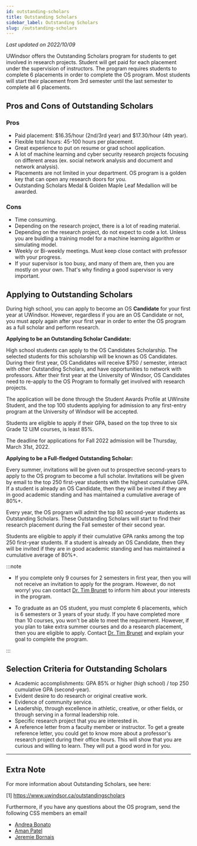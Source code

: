 ```yaml
---
id: outstanding-scholars
title: Outstanding Scholars
sidebar_label: Outstanding Scholars
slug: /outstanding-scholars
---
```


_Last updated on 2022/10/09_

UWindsor offers the Outstanding Scholars program for students to get involved in research projects. Student will get paid for each placement under the supervision of instructors. The program requires students to complete 6 placements in order to complete the OS program. Most students will start their placement from 3rd semester until the last semester to complete all 6 placements.

## Pros and Cons of Outstanding Scholars

### Pros

-   Paid placement: $16.35/hour (2nd/3rd year) and $17.30/hour (4th year).
-   Flexible total hours: 45-100 hours per placement.
-   Great experience to put on resume or grad school application.
-   A lot of machine learning and cyber security research projects focusing on different areas (ex. social network analysis and document and network analysis).
-   Placements are not limited in your department. OS program is a golden key that can open any research doors for you.
-   Outstanding Scholars Medal & Golden Maple Leaf Medallion will be awarded.

### Cons

-   Time consuming.
-   Depending on the research project, there is a lot of reading material.
-   Depending on the research project, do not expect to code a lot. Unless you are buidling a training model for a machine learning algorithm or simulating model.
-   Weekly or Bi-weekly meetings. Must keep close contact with professor with your progress.
-   If your supervisor is too busy, and many of them are, then you are mostly on your own. That's why finding a good supervisor is very important.

## Applying to Outstanding Scholars

During high school, you can apply to become an OS **Candidate** for your first year at UWindsor. However, regardless if you are an OS Candidate or not, you must apply again after your first year in order to enter the OS program as a full scholar and perform research.

**Applying to be an Outstanding Scholar Candidate:**

High school students can apply to the OS Candidates Scholarship. The selected students for this scholarship will be known as OS Candidates. During their first year, OS Candidates will receive $750 / semester, interact with other Outstanding Scholars, and have opportunities to network with professors. After their first year at the University of Windsor, OS Candidates need to re-apply to the OS Program to formally get involved with research projects.

The application will be done through the Student Awards Profile at UWinsite Student, and the top 100 students applying for admission to any first-entry program at the University of Windsor will be accepted.

Students are eligible to apply if their GPA, based on the top three to six Grade 12 U/M courses, is least 85%.

The deadline for applications for Fall 2022 admission will be Thursday, March 31st, 2022.

**Applying to be a Full-fledged Outstanding Scholar:**

Every summer, invitations will be given out to prospective second-years to apply to the OS program to become a full scholar. Invitations will be given by email to the top 250 first-year students with the highest cumulative GPA. If a student is already an OS Candidate, then they will be invited if they are in good academic standing and has maintained a cumulative average of 80%+.

Every year, the OS program will admit the top 80 second-year students as Outstanding Scholars. These Outstanding Scholars will start to find their research placement during the Fall semester of their second year.

Students are eligible to apply if their cumulative GPA ranks among the top 250 first-year students. If a student is already an OS Candidate, then they will be invited if they are in good academic standing and has maintained a cumulative average of 80%+.

:::note

-   If you complete only 9 courses for 2 semesters in first year, then you will not receive an invitation to apply for the program. However, do not worry! you can contact [Dr. Tim Brunet](mailto:tbrunet@uwindsor.ca) to inform him about your interests in the program.

-   To graduate as an OS student, you must complete 6 placements, which is 6 semesters or 3 years of your study. If you have completed more than 10 courses, you won't be able to meet the requirement. However, if you plan to take extra summer courses and do a research placement, then you are eligible to apply. Contact [Dr. Tim Brunet](mailto:tbrunet@uwindsor.ca) and explain your goal to complete the program.

:::

## Selection Criteria for Outstanding Scholars

-   Academic accomplishments: GPA 85% or higher (high school) / top 250 cumulative GPA (second-year).
-   Evident desire to do research or original creative work.
-   Evidence of community service.
-   Leadership, through excellence in athletic, creative, or other fields, or through serving in a formal leadership role.
-   Specific research project that you are interested in.
-   A reference letter from a faculty member or instructor. To get a greate reference letter, you could get to know more about a professor's research project during their office hours. This will show that you are curious and willing to learn. They will put a good word in for you.

---

## Extra Note

For more information about Outstanding Scholars, see here:

[1] https://www.uwindsor.ca/outstandingscholars

Furthermore, if you have any questions about the OS program, send the following CSS members an email!

-   [Andrea Bonato](mailto:bonato11@uwindsor.ca)
-   [Aman Patel](mailto:patel1wq@uwindsor.ca)
-   [Jeremie Bornais](mailto:borna113@uwindsor.ca)
